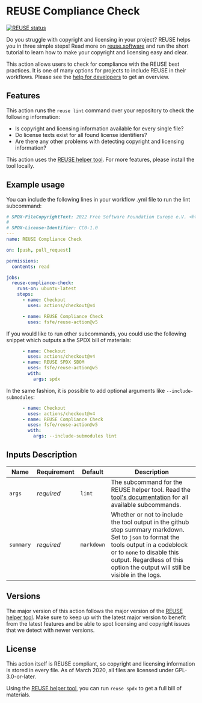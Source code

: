 <!--
SPDX-FileCopyrightText: 2020 Free Software Foundation Europe e.V. <https://fsfe.org>

SPDX-License-Identifier: GPL-3.0-or-later
-->

# REUSE Compliance Check

[![REUSE status](https://api.reuse.software/badge/github.com/fsfe/reuse-action)](https://api.reuse.software/info/github.com/fsfe/reuse-action)

Do you struggle with copyright and licensing in your project? REUSE helps you in three simple steps! Read more on [reuse.software](https://reuse.software) and run the short tutorial to learn how to make your copyright and licensing easy and clear.

This action allows users to check for compliance with the REUSE best practices. It is one of many options for projects to include REUSE in their workflows. Please see the [help for developers](https://reuse.software/dev/) to get an overview.

## Features

This action runs the `reuse lint` command over your repository to check the following information:

* Is copyright and licensing information available for every single file?
* Do license texts exist for all found license identifiers?
* Are there any other problems with detecting copyright and licensing information?

This action uses the [REUSE helper tool](https://github.com/fsfe/reuse-tool). For more features, please install the tool locally.

## Example usage

You can include the following lines in your workflow .yml file to run the lint subcommand:

```yml
# SPDX-FileCopyrightText: 2022 Free Software Foundation Europe e.V. <https://fsfe.org>
#
# SPDX-License-Identifier: CC0-1.0
---
name: REUSE Compliance Check

on: [push, pull_request]

permissions:
  contents: read

jobs:
  reuse-compliance-check:
    runs-on: ubuntu-latest
    steps:
      - name: Checkout
        uses: actions/checkout@v4

      - name: REUSE Compliance Check
        uses: fsfe/reuse-action@v5
```

If you would like to run other subcommands, you could use the following snippet which outputs a the SPDX bill of materials:

```yml
      - name: Checkout
        uses: actions/checkout@v4
      - name: REUSE SPDX SBOM
        uses: fsfe/reuse-action@v5
        with:
          args: spdx
```

In the same fashion, it is possible to add optional arguments like `--include-submodules`:

```yml
      - name: Checkout
        uses: actions/checkout@v4
      - name: REUSE Compliance Check
        uses: fsfe/reuse-action@v5
        with:
          args: --include-submodules lint
```


## Inputs Description

| Name   | Requirement | Default | Description |
| ------ | ----------- | ------- | ----------- |
| `args` | _required_  | `lint`  | The subcommand for the REUSE helper tool. Read the [tool's documentation](https://reuse.readthedocs.io/) for all available subcommands. |
| `summary` | _required_ | `markdown` | Whether or not to include the tool output in the github step summary markdown. Set to `json` to format the tools output in a codeblock or to `none` to disable this output. Regardless of this option the output will still be visible in the logs. |

## Versions

The major version of this action follows the major version of the [REUSE helper tool](https://github.com/fsfe/reuse-tool). Make sure to keep up with the latest major version to benefit from the latest features and be able to spot licensing and copyright issues that we detect with newer versions.


## License

This action itself is REUSE compliant, so copyright and licensing information is stored in every file. As of March 2020, all files are licensed under GPL-3.0-or-later.

Using the [REUSE helper tool](https://github.com/fsfe/reuse-tool), you can run `reuse spdx` to get a full bill of materials.
